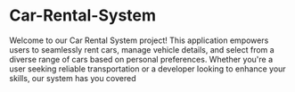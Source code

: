 # Car-Rental-System
Welcome to our Car Rental System project! This application empowers users to seamlessly rent cars, manage vehicle details, and select from a diverse range of cars based on personal preferences. Whether you're a user seeking reliable transportation or a developer looking to enhance your skills, our system has you covered
